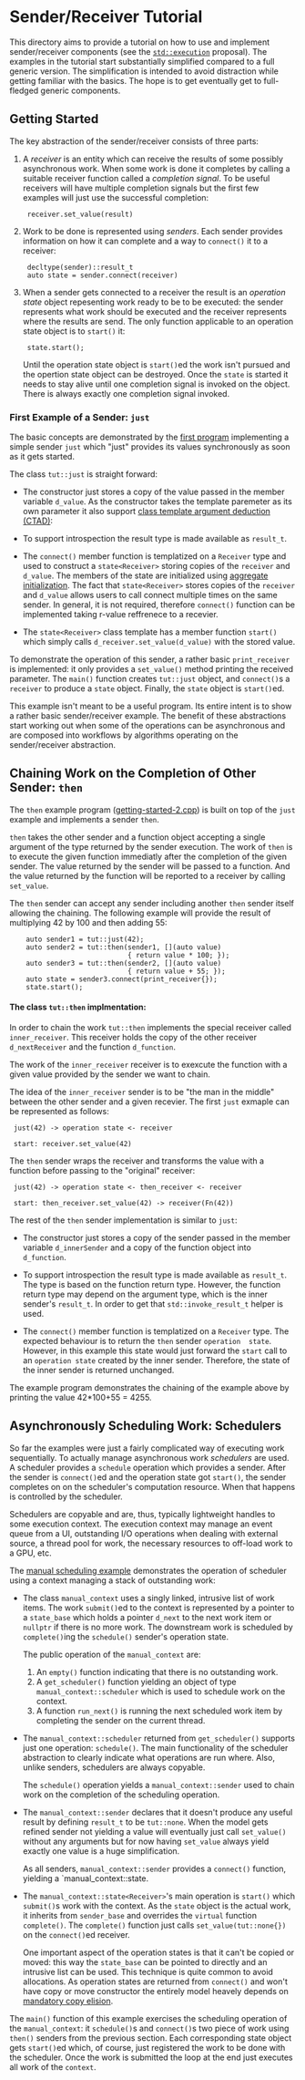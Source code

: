 # Sender/Receiver Tutorial

This directory aims to provide a tutorial on how to use and implement
sender/receiver components (see the
[`std::execution`](http://wg21.link/p2300) proposal). The examples
in the tutorial start substantially simplified compared to a full
generic version. The simplification is intended to avoid distraction
while getting familiar with the basics. The hope is to get eventually
get to full-fledged generic components.

## Getting Started

The key abstraction of the sender/receiver consists of three parts:

1. A _receiver_ is an entity which can receive the results of
    some possibly asynchronous work. When some work is done it
    completes by calling a suitable receiver function called a
    _completion signal_. To be useful receivers will have multiple
    completion signals but the first few examples will just use the
    successful completion:

        receiver.set_value(result)

2. Work to be done is represented using _senders_. Each sender
    provides information on how it can complete and a way to
    `connect()` it to a receiver:

        decltype(sender)::result_t
        auto state = sender.connect(receiver)

3. When a sender gets connected to a receiver the result is an
    _operation state_ object repesenting work ready to be to be
    executed: the sender represents what work should be executed
    and the receiver represents where the results are send. The
    only function applicable to an operation state object is to
    `start()` it:

        state.start();

    Until the operation state object is `start()`ed the work isn't
    pursued and the opertion state object can be destroyed. Once
    the `state` is started it needs to stay alive until one
    completion signal is invoked on the object. There is always
    exactly one completion signal invoked.

### First Example of a Sender: `just`

The basic concepts are demonstrated by the [first
program](getting-started-1.cpp) implementing a simple sender `just`
which "just" provides its values synchronously as soon as it gets
started.

The class `tut::just` is straight forward:

- The constructor just stores a copy of the value passed in the
    member variable `d_value`. As the constructor takes the template
    paremeter as its own parameter it also support [class template
    argument deduction
    (CTAD)](https://en.cppreference.com/w/cpp/language/class_template_argument_deduction):

- To support introspection the result type is made available as 
    `result_t`.

- The `connect()` member function is templatized on a `Receiver`
    type and used to construct a `state<Receiver>` storing copies
    of the `receiver` and `d_value`. The members of the state are
    initialized using [aggregate
    initialization](https://en.cppreference.com/w/cpp/language/aggregate_initialization).
    The fact that `state<Receiver>` stores copies of the `receiver`
    and `d_value` allows users to call connect multiple times on the
    same sender. In general, it is not required, therefore `connect()`
    function can be implemented taking r-value reffrenece to a recevier.

- The `state<Receiver>` class template has a member function `start()`
    which simply calls `d_receiver.set_value(d_value)` with the stored
    value.

To demonstrate the operation of this sender, a rather basic `print_receiver`
is implemented: it only provides a `set_value()` method printing
the received parameter. The `main()` function creates `tut::just`
object, and `connect()`s a `receiver` to produce a `state` object.
Finally, the `state` object is `start()`ed.

This example isn't meant to be a useful program. Its entire intent is
to show a rather basic sender/receiver example. The benefit of these
abstractions start working out when some of the operations can be
asynchronous and are composed into workflows by algorithms operating
on the sender/receiver abstraction.

## Chaining Work on the Completion of Other Sender: `then`

The `then` example program ([getting-started-2.cpp](getting-started-2.cpp)) is built on top of the
`just` example and implements a sender `then`.

`then` takes the other sender and a function object accepting a
single argument of the type returned by the sender execution. The
work of `then` is to execute the given function immediatly after
the completion of the given sender. The value returned by the sender
will be passed to a function. And the value returned by the function
will be reported to a receiver by calling `set_value`.

The `then` sender can accept any sender including another `then`
sender itself allowing the chaining. The following example will
provide the result of multiplying 42 by 100 and then adding 55:

```
    auto sender1 = tut::just(42);
    auto sender2 = tut::then(sender1, [](auto value)
                             { return value * 100; });
    auto sender3 = tut::then(sender2, [](auto value)
                             { return value + 55; });
    auto state = sender3.connect(print_receiver{});
    state.start();

```
#### The class `tut::then` implmentation:

In order to chain the work `tut::then` implements the special receiver
called `inner_receiver`. This receiver holds the copy of the other 
receiver `d_nextReceiver` and the function `d_function`.

The work of the `inner_receiver` receiver is to exexcute the function
with a given value provided by the sender we want to chain.

The idea of the `inner_receiver` sender is to be "the man in the middle" 
between the other sender and a given recevier. The first `just` exmaple 
can be represented as follows:

```
 just(42) -> operation state <- receiver
 
 start: receiver.set_value(42)
```

The `then` sender wraps the receiver and transforms the value with a function before passing to the "original" receiver:

```
 just(42) -> operation state <- then_receiver <- receiver
 
 start: then_receiver.set_value(42) -> receiver(Fn(42))
```

The rest of the `then` sender implementation is similar to `just`:
- The constructor just stores a copy of the sender passed in the
    member variable `d_innerSender` and a copy of the function object into `d_function`.

- To support introspection the result type is made available as 
    `result_t`. The type is based on the function return type.
    However, the function return type may depend on the argument type, which is the inner sender's `result_t`. In order to get that `std::invoke_result_t` helper is used.

- The `connect()` member function is templatized on a `Receiver`
    type. The expected behaviour is to return the `then` sender `operation 
    state`. However, in this example this state would just forward the 
    `start` call to an `operation state` created by the inner sender. 
    Therefore, the state of the inner sender is returned unchanged.

The example program demonstrates the chaining of the example above by printing the value 42*100+55 = 4255.

## Asynchronously Scheduling Work: Schedulers

So far the examples were just a fairly complicated way of executing
work sequentially. To actually manage asynchronous work _schedulers_
are used. A scheduler provides a `schedule` operation which provides
a sender. After the sender is `connect()`ed and the operation state
got `start()`, the sender completes on on the scheduler's computation
resource. When that happens is controlled by the scheduler.

Schedulers are copyable and are, thus, typically lightweight handles
to some execution context. The execution context may manage an event
queue from a UI, outstanding I/O operations when dealing with
external source, a thread pool for work, the necessary resources
to off-load work to a GPU, etc.

The [manual scheduling example](getting-started-3.cpp) demonstrates
the operation of scheduler using a context managing a stack of
outstanding work:

- The class `manual_context` uses a singly linked, intrusive list
    of work items. The work `submit()`ed to the context is represented
    by a pointer to a `state_base` which holds a pointer `d_next`
    to the next work item or `nullptr` if there is no more work.
    The downstream work is scheduled by `complete()`ing the
    `schedule()` sender's operation state.

    The public operation of the `manual_context` are:

    1. An `empty()` function indicating that there is no outstanding
        work.
    2. A `get_scheduler()` function yielding an object of type
        `manual_context::scheduler` which is used to schedule work
        on the context.
    3. A function `run_next()` is running the next scheduled work
        item by completing the sender on the current thread.

- The `manual_context::scheduler` returned from `get_scheduler()`
    supports just one operation: `schedule()`. The main functionality
    of the scheduler abstraction to clearly indicate what operations
    are run where. Also, unlike senders, schedulers are always
    copyable.

    The `schedule()` operation yields a `manual_context::sender`
    used to chain work on the completion of the scheduling operation.

- The `manual_context::sender` declares that it doesn't produce any
    useful result by defining `result_t` to be `tut::none`. When
    the model gets refined sender not yielding a value will eventually
    just call `set_value()` without any arguments but for now having
    `set_value` always yield exactly one value is a huge simplification.

    As all senders, `manual_context::sender` provides a `connect()`
    function, yielding a `manual_context::state<Receiver>.

- The `manual_context::state<Receiver>`'s main operation is `start()`
    which `submit()`s work with the context. As the `state` object is
    the actual work, it inherits from `sender_base` and overrides the
    `virtual` function `complete()`. The `complete()` function just
    calls `set_value(tut::none{})` on the `connect()`ed receiver.

    One important aspect of the operation states is that it can't
    be copied or moved: this way the `state_base` can be pointed
    to directly and an intrusive list can be used. This technique
    is quite common to avoid allocations. As operation states are
    returned from `connect()` and won't have copy or move constructor
    the entirely model heavely depends on [mandatory copy
    elision](https://en.cppreference.com/w/cpp/language/copy_elision).

The `main()` function of this example exercises the scheduling
operation of the `manual_context`: it `schedule()`s and `connect()`s
two piece of work using `then()` senders from the previous section.
Each corresponding state object gets `start()`ed which, of course,
just registered the work to be done with the scheduler. Once the
work is submitted the loop at the end just executes all work of the
`context`.
